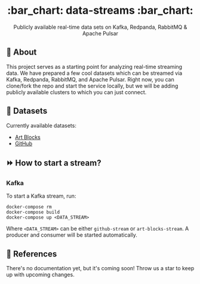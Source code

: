 <h1 align="center"> :bar_chart: data-streams :bar_chart:</h1>
<p align="center"> Publicly available real-time data sets on Kafka, Redpanda, RabbitMQ & Apache Pulsar</p>

## :speech_balloon: About

This project serves as a starting point for analyzing real-time streaming data.
We have prepared a few cool datasets which can be streamed via Kafka, Redpanda,
RabbitMQ, and Apache Pulsar. Right now, you can clone/fork the repo and start
the service locally, but we will be adding publicly available clusters to which
you can just connect.

## :open_file_folder: Datasets

Currently available datasets:

- [Art Blocks](./datasets/art-blocks-stream)
- [GitHub](./datasets/github-stream)

## :fast_forward: How to start a stream?

### Kafka

To start a Kafka stream, run:

```
docker-compose rm
docker-compose build
docker-compose up <DATA_STREAM>
```

Where `<DATA_STREAM>` can be either `github-stream` or `art-blocks-stream`. A
producer and consumer will be started automatically.

## :scroll: References

There's no documentation yet, but it's coming soon! Throw us a star to keep up
with upcoming changes.
